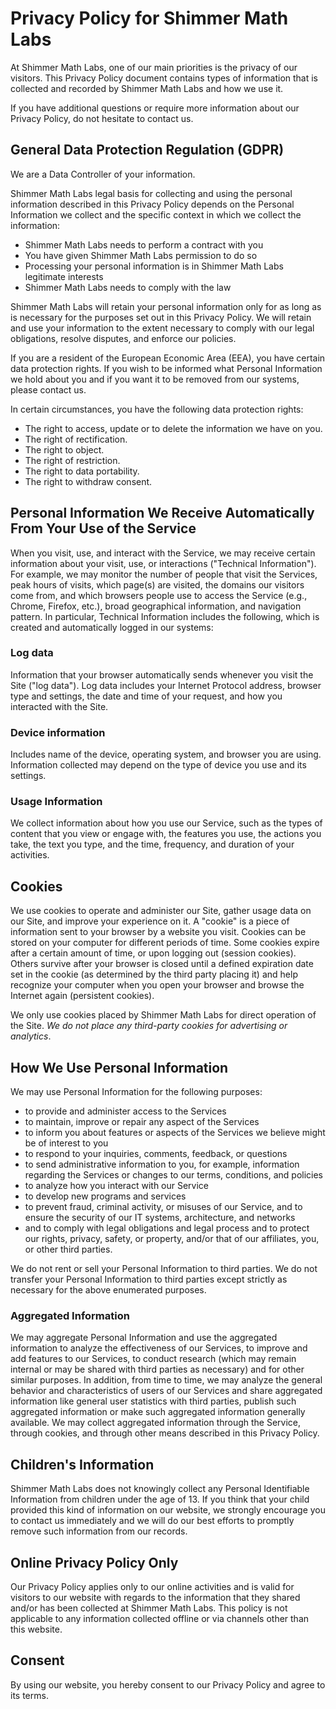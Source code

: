 # Privacy Policy for Shimmer Math Labs

At Shimmer Math Labs, one of our main priorities is the privacy of our visitors. This Privacy Policy document contains types of information that is collected and recorded by Shimmer Math Labs and how we use it.

If you have additional questions or require more information about our Privacy Policy, do not hesitate to contact us.

## General Data Protection Regulation (GDPR)

We are a Data Controller of your information.

Shimmer Math Labs legal basis for collecting and using the personal information described in this Privacy Policy depends on the Personal Information we collect and the specific context in which we collect the information:
* Shimmer Math Labs needs to perform a contract with you
* You have given Shimmer Math Labs permission to do so
* Processing your personal information is in Shimmer Math Labs legitimate interests
* Shimmer Math Labs needs to comply with the law

Shimmer Math Labs will retain your personal information only for as long as is necessary for the purposes set out in this Privacy Policy. We will retain and use your information to the extent necessary to comply with our legal obligations, resolve disputes, and enforce our policies.

If you are a resident of the European Economic Area (EEA), you have certain data protection rights. If you wish to be informed what Personal Information we hold about you and if you want it to be removed from our systems, please contact us.

In certain circumstances, you have the following data protection rights:
* The right to access, update or to delete the information we have on you.
* The right of rectification.
* The right to object.
* The right of restriction.
* The right to data portability.
* The right to withdraw consent.

## Personal Information We Receive Automatically From Your Use of the Service

When you visit, use, and interact with the Service, we may receive certain information about your visit, use, or interactions ("Technical Information"). For example, we may monitor the number of people that visit the Services, peak hours of visits, which page(s) are visited, the domains our visitors come from, and which browsers people use to access the Service (e.g., Chrome, Firefox, etc.), broad geographical information, and navigation pattern. In particular, Technical Information includes the following, which is created and automatically logged in our systems:

### Log data

Information that your browser automatically sends whenever you visit the Site ("log data"). Log data includes your Internet Protocol address, browser type and settings, the date and time of your request, and how you interacted with the Site.

### Device information

Includes name of the device, operating system, and browser you are using. Information collected may depend on the type of device you use and its settings.

### Usage Information

We collect information about how you use our Service, such as the types of content that you view or engage with, the features you use, the actions you take, the text you type, and the time, frequency, and duration of your activities.

## Cookies

We use cookies to operate and administer our Site, gather usage data on our Site, and improve your experience on it. A "cookie" is a piece of information sent to your browser by a website you visit. Cookies can be stored on your computer for different periods of time. Some cookies expire after a certain amount of time, or upon logging out (session cookies). Others survive after your browser is closed until a defined expiration date set in the cookie (as determined by the third party placing it) and help recognize your computer when you open your browser and browse the Internet again (persistent cookies).

We only use cookies placed by Shimmer Math Labs for direct operation of the Site. _We do not place any third-party cookies for advertising or analytics_.

## How We Use Personal Information

We may use Personal Information for the following purposes:
* to provide and administer access to the Services
* to maintain, improve or repair any aspect of the Services
* to inform you about features or aspects of the Services we believe might be of interest to you
* to respond to your inquiries, comments, feedback, or questions
* to send administrative information to you, for example, information regarding the Services or changes to our terms, conditions, and policies
* to analyze how you interact with our Service
* to develop new programs and services
* to prevent fraud, criminal activity, or misuses of our Service, and to ensure the security of our IT systems, architecture, and networks
* and to comply with legal obligations and legal process and to protect our rights, privacy, safety, or property, and/or that of our affiliates, you, or other third parties.

We do not rent or sell your Personal Information to third parties. We do not transfer your Personal Information to third parties except strictly as necessary for the above enumerated purposes.

### Aggregated Information

We may aggregate Personal Information and use the aggregated information to analyze the effectiveness of our Services, to improve and add features to our Services, to conduct research (which may remain internal or may be shared with third parties as necessary) and for other similar purposes. In addition, from time to time, we may analyze the general behavior and characteristics of users of our Services and share aggregated information like general user statistics with third parties, publish such aggregated information or make such aggregated information generally available. We may collect aggregated information through the Service, through cookies, and through other means described in this Privacy Policy.

## Children's Information

Shimmer Math Labs does not knowingly collect any Personal Identifiable Information from children under the age of 13. If you think that your child provided this kind of information on our website, we strongly encourage you to contact us immediately and we will do our best efforts to promptly remove such information from our records.

## Online Privacy Policy Only

Our Privacy Policy applies only to our online activities and is valid for visitors to our website with regards to the information that they shared and/or has been collected at Shimmer Math Labs. This policy is not applicable to any information collected offline or via channels other than this website.

## Consent

By using our website, you hereby consent to our Privacy Policy and agree to its terms.
